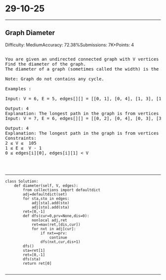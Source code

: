 # 29-10-25
---
## Graph Diameter
Difficulty: MediumAccuracy: 72.38%Submissions: 7K+Points: 4

<pre>

You are given an undirected connected graph with V vertices numbered from 0 to V-1 and E edges, represented as a 2D array edges[][], where each element edges[i] = [u, v] represents an undirected edge between vertex u and vertex v.
Find the diameter of the graph.
The diameter of a graph (sometimes called the width) is the number of edges on the longest path between two vertices in the graph.

Note: Graph do not contains any cycle.

Examples :

Input: V = 6, E = 5, edges[][] = [[0, 1], [0, 4], [1, 3], [1, 2], [2, 5]]
    
Output: 4
Explanation: The longest path in the graph is from vertices 4 to vertices 5 (4 -> 0 -> 1 -> 2 -> 5).
Input: V = 7, E = 6, edges[][] = [[0, 2], [0, 4], [0, 3], [3, 1], [3, 5], [1, 6]]
    
Output: 4
Explanation: The longest path in the graph is from vertices 2 to vertices 6 (2 -> 0 -> 3 -> 1 -> 6).
Constraints:
2 ≤ V ≤  105
1 ≤ E ≤  V - 1
0 ≤ edges[i][0], edges[i][1] < V


    
</pre>

---
```
class Solution:
    def diameter(self, V, edges):
        from collections import defaultdict
        adj=defaultdict(set)
        for sta,sto in edges:
            adj[sta].add(sto)
            adj[sto].add(sta)
        ret=[0,-1]
        def dfs(cur=0,prv=None,dis=0):
            nonlocal adj,ret
            ret=max(ret,[dis,cur])
            for nxt in adj[cur]:
                if nxt==prv:
                    continue
                dfs(nxt,cur,dis+1)
        dfs()
        sta=ret[1]
        ret=[0,-1]
        dfs(sta)
        return ret[0]
        
```
---
